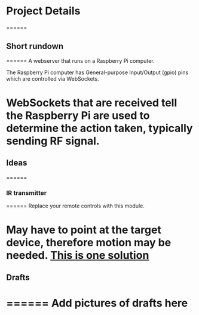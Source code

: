 # Project Details
======
## Short rundown
======
A webserver that runs on a Raspberry Pi computer.

The Raspberry Pi computer has General-purpose Input/Output (gpio) pins which are controlled via WebSockets.

WebSockets that are received tell the Raspberry Pi are used to determine the action taken, typically sending RF signal.
======
## Ideas
======
### IR transmitter 
======
Replace your remote controls with this module.

May have to point at the target device, therefore motion may be needed.  [This is one solution](http://www.robotshop.com/en/dagu-mini-pan-and-tilt-kit.html)
======

## Drafts
======
Add pictures of drafts here
======
